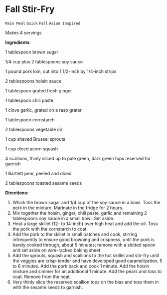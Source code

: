 # Fall Stir-Fry

`Main Meal` `Quick` `Fall` `Asian Inspired`

Makes 4 servings

**Ingredients**:

1 tablespoon brown sugar

1/4 cup plus 2 tablespoons soy sauce

1 pound pork loin, cut into 1 1/2-inch by 1/4-inch strips 

2 tablespoons hoisin sauce 

1 tablespoon grated fresh ginger 

1 tablespoon chili paste 

1 clove garlic, grated on a rasp grater

1 tablespoon cornstarch 

2 tablespoons vegetable oil 

1 cup shaved Brussel sprouts 

1 cup diced acorn squash 

4 scallions, thinly sliced up to pale green, dark green tops reserved for garnish

1 Bartlett pear, peeled and diced 

2 tablespoons toasted sesame seeds 

**Directions:**

1. Whisk the brown sugar and 1/4 cup of the soy sauce in a bowl. Toss the pork in the mixture. Marinate in the fridge for 2 hours.
2. Mix together the hoisin, ginger, chili paste, garlic and remaining 2 tablespoons soy sauce in a small bowl. Set aside.
3. Heat a large skillet (12- to 14-inch) over high heat and add the oil. Toss the pork with the cornstarch to coat.
4. Add the pork to the skillet in small batches and cook, stirring infrequently to ensure good browning and crispness, until the pork is barely cooked through, about 5 minutes; remove with a slotted spoon and set aside on wire-racked baking sheet.
5. Add the sprouts, squash and scallions to the hot skillet and stir-fry until the veggies are crisp-tender and have developed good caramelization, 5 to 6 minutes. Add the pork back and cook 1 minute. Add the hoisin mixture and simmer for an additional 1 minute. Add the pears and toss to coat. Remove from the heat.
6. Very thinly slice the reserved scallion tops on the bias and toss them in with the sesame seeds to garnish.
